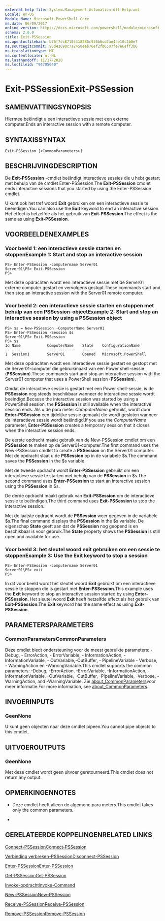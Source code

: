 ```yaml
---
external help file: System.Management.Automation.dll-Help.xml
Locale: en-US
Module Name: Microsoft.PowerShell.Core
ms.date: 06/09/2017
online version: https://docs.microsoft.com/powershell/module/microsoft.powershell.core/exit-pssession?view=powershell-7.2&WT.mc_id=ps-gethelp
schema: 2.0.0
title: Exit-PSSession
ms.openlocfilehash: b76f7dc87105318285c930b6cd2ae4ae10c2b0e7
ms.sourcegitcommit: 95d41698c7a2450eeb70ef2fb6507fe7e6eff3b6
ms.translationtype: MT
ms.contentlocale: nl-NL
ms.lasthandoff: 11/17/2020
ms.locfileid: "94705640"
---
```

# <span data-ttu-id="b45c8-102">Exit-PSSession</span><span class="sxs-lookup"><span data-stu-id="b45c8-102">Exit-PSSession</span></span>

## <span data-ttu-id="b45c8-103">SAMENVATTING</span><span class="sxs-lookup"><span data-stu-id="b45c8-103">SYNOPSIS</span></span>
<span data-ttu-id="b45c8-104">Hiermee beëindigt u een interactieve sessie met een externe computer.</span><span class="sxs-lookup"><span data-stu-id="b45c8-104">Ends an interactive session with a remote computer.</span></span>

## <span data-ttu-id="b45c8-105">SYNTAXIS</span><span class="sxs-lookup"><span data-stu-id="b45c8-105">SYNTAX</span></span>

```
Exit-PSSession [<CommonParameters>]
```

## <span data-ttu-id="b45c8-106">BESCHRIJVING</span><span class="sxs-lookup"><span data-stu-id="b45c8-106">DESCRIPTION</span></span>

<span data-ttu-id="b45c8-107">De **Exit-PSSession** -cmdlet beëindigt interactieve sessies die u hebt gestart met behulp van de cmdlet Enter-PSSession.</span><span class="sxs-lookup"><span data-stu-id="b45c8-107">The **Exit-PSSession** cmdlet ends interactive sessions that you started by using the Enter-PSSession cmdlet.</span></span>

<span data-ttu-id="b45c8-108">U kunt ook het tref woord **Exit** gebruiken om een interactieve sessie te beëindigen.</span><span class="sxs-lookup"><span data-stu-id="b45c8-108">You can also use the **Exit** keyword to end an interactive session.</span></span>
<span data-ttu-id="b45c8-109">Het effect is hetzelfde als het gebruik van **Exit-PSSession**.</span><span class="sxs-lookup"><span data-stu-id="b45c8-109">The effect is the same as using **Exit-PSSession**.</span></span>

## <span data-ttu-id="b45c8-110">VOORBEELDEN</span><span class="sxs-lookup"><span data-stu-id="b45c8-110">EXAMPLES</span></span>

### <span data-ttu-id="b45c8-111">Voor beeld 1: een interactieve sessie starten en stoppen</span><span class="sxs-lookup"><span data-stu-id="b45c8-111">Example 1: Start and stop an interactive session</span></span>

```
PS> Enter-PSSession -computername Server01
Server01\PS> Exit-PSSession
PS>
```

<span data-ttu-id="b45c8-112">Met deze opdrachten wordt een interactieve sessie met de Server01 externe computer gestart en vervolgens gestopt.</span><span class="sxs-lookup"><span data-stu-id="b45c8-112">These commands start and then stop an interactive session with the Server01 remote computer.</span></span>

### <span data-ttu-id="b45c8-113">Voor beeld 2: een interactieve sessie starten en stoppen met behulp van een PSSession-object</span><span class="sxs-lookup"><span data-stu-id="b45c8-113">Example 2: Start and stop an interactive session by using a PSSession object</span></span>

```
PS> $s = New-PSSession -ComputerName Server01
PS> Enter-PSSession -Session $s
Server01\PS> Exit-PSSession
PS> $s
Id Name            ComputerName    State    ConfigurationName
-- ----            ------------    -----    -----------------
1  Session1        Server01        Opened   Microsoft.PowerShell
```

<span data-ttu-id="b45c8-114">Met deze opdrachten wordt een interactieve sessie gestart en gestopt met de Server01-computer die gebruikmaakt van een Power shell-sessie (**PSSession**).</span><span class="sxs-lookup"><span data-stu-id="b45c8-114">These commands start and stop an interactive session with the Server01 computer that uses a PowerShell session (**PSSession**).</span></span>

<span data-ttu-id="b45c8-115">Omdat de interactieve sessie is gestart met een Power shell-sessie, is de **PSSession** nog steeds beschikbaar wanneer de interactieve sessie wordt beëindigd.</span><span class="sxs-lookup"><span data-stu-id="b45c8-115">Because the interactive session was started by using a PowerShell session, the **PSSession** is still available when the interactive session ends.</span></span>
<span data-ttu-id="b45c8-116">Als u de para meter *ComputerName* gebruikt, wordt door **Enter-PSSession** een tijdelijke sessie gemaakt die wordt gesloten wanneer de interactieve sessie wordt beëindigd.</span><span class="sxs-lookup"><span data-stu-id="b45c8-116">If you use the *ComputerName* parameter, **Enter-PSSession** creates a temporary session that it closes when the interactive session ends.</span></span>

<span data-ttu-id="b45c8-117">De eerste opdracht maakt gebruik van de New-PSSession cmdlet om een **PSSession** te maken op de Server01-computer.</span><span class="sxs-lookup"><span data-stu-id="b45c8-117">The first command uses the New-PSSession cmdlet to create a **PSSession** on the Server01 computer.</span></span>
<span data-ttu-id="b45c8-118">Met de opdracht slaat u de **PSSession** op in de variabele $s.</span><span class="sxs-lookup"><span data-stu-id="b45c8-118">The command saves the **PSSession** in the $s variable.</span></span>

<span data-ttu-id="b45c8-119">Met de tweede opdracht wordt **Enter-PSSession** gebruikt om een interactieve sessie te starten met behulp van de **PSSession** in $s.</span><span class="sxs-lookup"><span data-stu-id="b45c8-119">The second command uses **Enter-PSSession** to start an interactive session using the **PSSession** in $s.</span></span>

<span data-ttu-id="b45c8-120">De derde opdracht maakt gebruik van **Exit-PSSession** om de interactieve sessie te beëindigen.</span><span class="sxs-lookup"><span data-stu-id="b45c8-120">The third command uses **Exit-PSSession** to stop the interactive session.</span></span>

<span data-ttu-id="b45c8-121">Met de laatste opdracht wordt de **PSSession** weer gegeven in de variabele $s.</span><span class="sxs-lookup"><span data-stu-id="b45c8-121">The final command displays the **PSSession** in the $s variable.</span></span>
<span data-ttu-id="b45c8-122">De eigenschap **State** geeft aan dat de **PSSession** nog geopend is en beschikbaar is voor gebruik.</span><span class="sxs-lookup"><span data-stu-id="b45c8-122">The **State** property shows the **PSSession** is still open and available for use.</span></span>

### <span data-ttu-id="b45c8-123">Voor beeld 3: het sleutel woord exit gebruiken om een sessie te stoppen</span><span class="sxs-lookup"><span data-stu-id="b45c8-123">Example 3: Use the Exit keyword to stop a session</span></span>

```
PS> Enter-PSSession -computername Server01
Server01\PS> exit
PS>
```

<span data-ttu-id="b45c8-124">In dit voor beeld wordt het sleutel woord **Exit** gebruikt om een interactieve sessie te stoppen die is gestart met **Enter-PSSession**.</span><span class="sxs-lookup"><span data-stu-id="b45c8-124">This example uses the **Exit** keyword to stop an interactive session started by using **Enter-PSSession**.</span></span>
<span data-ttu-id="b45c8-125">Het sleutel woord **Exit** heeft hetzelfde effect als het gebruik van **Exit-PSSession**.</span><span class="sxs-lookup"><span data-stu-id="b45c8-125">The **Exit** keyword has the same effect as using **Exit-PSSession**.</span></span>

## <span data-ttu-id="b45c8-126">PARAMETERS</span><span class="sxs-lookup"><span data-stu-id="b45c8-126">PARAMETERS</span></span>

### <span data-ttu-id="b45c8-127">CommonParameters</span><span class="sxs-lookup"><span data-stu-id="b45c8-127">CommonParameters</span></span>

<span data-ttu-id="b45c8-128">Deze cmdlet biedt ondersteuning voor de meest gebruikte parameters: -Debug, - ErrorAction, - ErrorVariable, - InformationAction, -InformationVariable, - OutVariable,-OutBuffer, - PipelineVariable - Verbose, - WarningAction en -WarningVariable.</span><span class="sxs-lookup"><span data-stu-id="b45c8-128">This cmdlet supports the common parameters: -Debug, -ErrorAction, -ErrorVariable, -InformationAction, -InformationVariable, -OutVariable, -OutBuffer, -PipelineVariable, -Verbose, -WarningAction, and -WarningVariable.</span></span> <span data-ttu-id="b45c8-129">Zie [about_CommonParameters](https://go.microsoft.com/fwlink/?LinkID=113216)voor meer informatie.</span><span class="sxs-lookup"><span data-stu-id="b45c8-129">For more information, see [about_CommonParameters](https://go.microsoft.com/fwlink/?LinkID=113216).</span></span>

## <span data-ttu-id="b45c8-130">INVOER</span><span class="sxs-lookup"><span data-stu-id="b45c8-130">INPUTS</span></span>

### <span data-ttu-id="b45c8-131">Geen</span><span class="sxs-lookup"><span data-stu-id="b45c8-131">None</span></span>

<span data-ttu-id="b45c8-132">U kunt geen objecten naar deze cmdlet pipeen.</span><span class="sxs-lookup"><span data-stu-id="b45c8-132">You cannot pipe objects to this cmdlet.</span></span>

## <span data-ttu-id="b45c8-133">UITVOER</span><span class="sxs-lookup"><span data-stu-id="b45c8-133">OUTPUTS</span></span>

### <span data-ttu-id="b45c8-134">Geen</span><span class="sxs-lookup"><span data-stu-id="b45c8-134">None</span></span>

<span data-ttu-id="b45c8-135">Met deze cmdlet wordt geen uitvoer geretourneerd.</span><span class="sxs-lookup"><span data-stu-id="b45c8-135">This cmdlet does not return any output.</span></span>

## <span data-ttu-id="b45c8-136">OPMERKINGEN</span><span class="sxs-lookup"><span data-stu-id="b45c8-136">NOTES</span></span>

* <span data-ttu-id="b45c8-137">Deze cmdlet heeft alleen de algemene para meters.</span><span class="sxs-lookup"><span data-stu-id="b45c8-137">This cmdlet takes only the common parameters.</span></span>

*

## <span data-ttu-id="b45c8-138">GERELATEERDE KOPPELINGEN</span><span class="sxs-lookup"><span data-stu-id="b45c8-138">RELATED LINKS</span></span>

[<span data-ttu-id="b45c8-139">Connect-PSSession</span><span class="sxs-lookup"><span data-stu-id="b45c8-139">Connect-PSSession</span></span>](Connect-PSSession.md)

[<span data-ttu-id="b45c8-140">Verbinding verbreken-PSSession</span><span class="sxs-lookup"><span data-stu-id="b45c8-140">Disconnect-PSSession</span></span>](Disconnect-PSSession.md)

[<span data-ttu-id="b45c8-141">Enter-PSSession</span><span class="sxs-lookup"><span data-stu-id="b45c8-141">Enter-PSSession</span></span>](Enter-PSSession.md)

[<span data-ttu-id="b45c8-142">Get-PSSession</span><span class="sxs-lookup"><span data-stu-id="b45c8-142">Get-PSSession</span></span>](Get-PSSession.md)

[<span data-ttu-id="b45c8-143">Invoke-opdracht</span><span class="sxs-lookup"><span data-stu-id="b45c8-143">Invoke-Command</span></span>](Invoke-Command.md)

[<span data-ttu-id="b45c8-144">New-PSSession</span><span class="sxs-lookup"><span data-stu-id="b45c8-144">New-PSSession</span></span>](New-PSSession.md)

[<span data-ttu-id="b45c8-145">Receive-PSSession</span><span class="sxs-lookup"><span data-stu-id="b45c8-145">Receive-PSSession</span></span>](Receive-PSSession.md)

[<span data-ttu-id="b45c8-146">Remove-PSSession</span><span class="sxs-lookup"><span data-stu-id="b45c8-146">Remove-PSSession</span></span>](Remove-PSSession.md)

